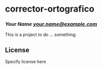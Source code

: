 # corrector-ortografico
### _Your Name <your.name@example.com>_

This is a project to do ... something.

## License

Specify license here

